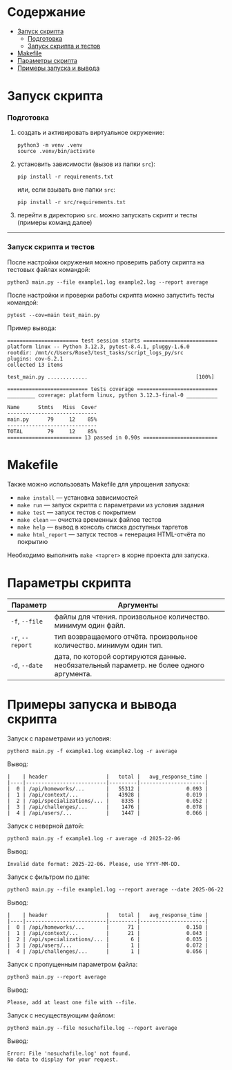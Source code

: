 # Содержание

- [Запуск скрипта](#запуск-скрипта)
  - [Подготовка](#подготовка)
  - [Запуск скрипта и тестов](#запуск-скрипта-и-тестов)
- [Makefile](#makefile)
- [Параметры скрипта](#параметры-скрипта)
- [Примеры запуска и вывода](#примеры-запуска-и-вывода-скрипта)



# Запуск скрипта

### Подготовка

1. создать и активировать виртуальное окружение:
    ```
    python3 -m venv .venv
    source .venv/bin/activate
    ```
2. установить зависимости (вызов из папки `src`):
    ```
    pip install -r requirements.txt
    ```
    или, если взывать вне папки `src`:
    ```
    pip install -r src/requirements.txt
    ```
3. перейти в директорию `src`. можно запускать скрипт и тесты (примеры команд далее)

---

### Запуск скрипта и тестов

После настройки окружения можно проверить работу скрипта на тестовых файлах командой:
```
python3 main.py --file example1.log example2.log --report average
```

После настройки и проверки работы скрипта можно запустить тесты командой:
```
pytest --cov=main test_main.py
```

Пример вывода:
```
======================= test session starts ========================
platform linux -- Python 3.12.3, pytest-8.4.1, pluggy-1.6.0
rootdir: /mnt/c/Users/Rose3/test_tasks/script_logs_py/src
plugins: cov-6.2.1
collected 13 items                                                 

test_main.py .............                                   [100%]

========================== tests coverage ==========================
_________ coverage: platform linux, python 3.12.3-final-0 __________

Name      Stmts   Miss  Cover
-----------------------------
main.py      79     12    85%
-----------------------------
TOTAL        79     12    85%
======================== 13 passed in 0.90s ========================
```

# Makefile

Также можно использовать Makefile для упрощения запуска:

- `make install` — установка зависимостей  
- `make run` — запуск скрипта с параметрами из условия задания  
- `make test` — запуск тестов с покрытием
- `make clean` — очистка временных файлов тестов  
- `make help` — вывод в консоль списка доступных таргетов  
- `make html_report` — запуск тестов + генерация HTML-отчёта по покрытию

Необходимо выполнить `make <таргет>` в корне проекта для запуска.



# Параметры скрипта

| Параметр | Аргументы |
| --- | --- |
| `-f`, `--file` | файлы для чтения. произвольное количество. минимум один файл. |
| `-r`, `--report` | тип возвращаемого отчёта. произвольное количество. минимум один тип. |
| `-d`, `--date` | дата, по которой сортируются данные. необязательный параметр. не более одного аргумента. |



# Примеры запуска и вывода скрипта

Запуск с параметрами из условия:
```
python3 main.py -f example1.log example2.log -r average
```

Вывод:
```
|    | header                   |   total |   avg_response_time |
|----|--------------------------|---------|---------------------|
|  0 | /api/homeworks/...       |   55312 |               0.093 |
|  1 | /api/context/...         |   43928 |               0.019 |
|  2 | /api/specializations/... |    8335 |               0.052 |
|  3 | /api/challenges/...      |    1476 |               0.078 |
|  4 | /api/users/...           |    1447 |               0.066 |

```

Запуск с неверной датой:
```
python3 main.py -f example1.log -r average -d 2025-22-06
```

Вывод:
```
Invalid date format: 2025-22-06. Please, use YYYY-MM-DD.
```

Запуск с фильтром по дате:
```
python3 main.py --file example1.log --report average --date 2025-06-22
```

Вывод:
```
|    | header                   |   total |   avg_response_time |
|----|--------------------------|---------|---------------------|
|  0 | /api/homeworks/...       |      71 |               0.158 |
|  1 | /api/context/...         |      21 |               0.043 |
|  2 | /api/specializations/... |       6 |               0.035 |
|  3 | /api/users/...           |       1 |               0.072 |
|  4 | /api/challenges/...      |       1 |               0.056 |
```

Запуск с пропущенным параметром файла:
```
python3 main.py --report average
```
Вывод:
```
Please, add at least one file with --file.
```
Запуск с несуществующим файлом:
```
python3 main.py --file nosuchafile.log --report average
```
Вывод:
```
Error: File 'nosuchafile.log' not found.
No data to display for your request.
```